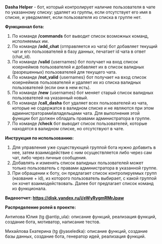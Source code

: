 **Dasha Helper** - бот, который контролирует наличие пользователя в чате по указанному списку: удаляет из группы, если отсутствует его имя в списке, и уведомляет, если пользователя из списка в группе нет.

**Функционал бота:**
1.  По команде **/commands** бот выводит список возможных команд, исполняемых им.
2.  По команде **/add_chat** (отправляется из чата) бот добавляет текущий чат и его пользователей в базу данных, печатает id чата в ответ (chat_id).
3.  По команде **/valid** {usernames} бот получает на вход список юзернеймов пользователей и добавляет их в список валидных (разрешенных) пользователей для текущего чата.
4.  По команде **/not_valid** {usernames} бот получает на вход список юзернеймов пользователей и удаляет их из списка валидных пользователей (если они в нем есть).
5.  По команде **/new** {usernames} бот меняет старый список валидных пользователей на указанный новый.
6.  По команде **/call_dasha** бот удаляет всех пользователей из чата, которые не содержатся в валидном списке и не являются при этом администраторами\владельцами чата. Для      выполнения этой функции бот должен обладать правами администратора в группе.
7.  По команде **/check** бот выводит список пользователей, которые находятся в валидном списке, но отсутствуют в чате.

**Инструкция по использованию:**

1.  Для управления уже существующей группой бота нужно добавить в нее, затем взаимодействие с ним осуществляется либо через сам чат, либо через личные сообщения.
2.  Добавлять и изменять список валидных пользователей может только пользователь с правами администратора в указанной группе.
3.  При обращении к боту, он предлагает список контролируемых групп (название + id), из которого пользователь выбирает, с какой группой он хочет взаимодействовать. Далее бот     предлагает список команд из функционала.

**Видеоотчет: https://disk.yandex.ru/i/eWyRygmRMrJpaw**

**Распределение ролей в проекте:**

Антипова Юлия (tg @antip_ula): описание функций, реализация функций, создание бота, мотиватор, написание тестов.

Михайлова Екатерина (tg @yaseledka): описание функций, создание базы данных, создание бота, генератор идей, реализация функций.
